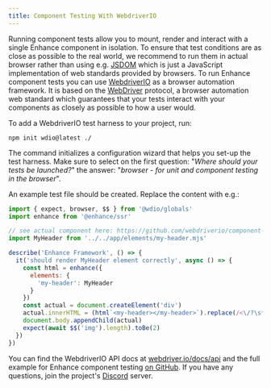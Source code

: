 ```yaml
---
title: Component Testing With WebdriverIO
---
```


Running component tests allow you to mount, render and interact with a single Enhance component in isolation.
To ensure that test conditions are as close as possible to the real world, we recommend to run them in actual browser rather than using e.g. [JSDOM](https://github.com/jsdom/jsdom) which is just a JavaScript implementation of web standards provided by browsers.
To run Enhance component tests you can use [WebdriverIO](https://webdriver.io/) as a browser automation framework.
It is based on the [WebDriver](https://www.w3.org/TR/webdriver/) protocol, a browser automation web standard which guarantees that your tests interact with your components as closely as possible to how a user would.

To add a WebdriverIO test harness to your project, run:

```shell
npm init wdio@latest ./
```

The command initializes a configuration wizard that helps you set-up the test harness.
Make sure to select on the first question: "_Where should your tests be launched?_" the answer: "_browser - for unit and component testing in the browser_".

An example test file should be created. Replace the content with e.g.:

```javascript
import { expect, browser, $$ } from '@wdio/globals'
import enhance from '@enhance/ssr'

// see actual component here: https://github.com/webdriverio/component-testing-examples/blob/main/enhance/app/elements/my-header.mjs
import MyHeader from '../../app/elements/my-header.mjs'

describe('Enhance Framework', () => {
  it('should render MyHeader element correctly', async () => {
    const html = enhance({
      elements: {
        'my-header': MyHeader
      }
    })
    const actual = document.createElement('div')
    actual.innerHTML = (html`<my-header></my-header>`).replace(/<\/?\s*(html|head|body)>/g, '')
    document.body.appendChild(actual)
    expect(await $$('img').length).toBe(2)
  })
})
```

You can find the WebdriverIO API docs at [webdriver.io/docs/api](https://webdriver.io/docs/api) and the full example for Enhance component testing [on GitHub](https://github.com/webdriverio/component-testing-examples/tree/main/enhance).
If you have any questions, join the project's [Discord](https://discord.webdriver.io/) server.